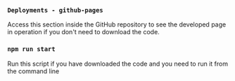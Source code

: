 ### `Deployments - github-pages`

Access this section inside the GitHub repository to see the developed page in operation if you don't need to download the code.


### `npm run start`

Run this script if you have downloaded the code and you need to run it from the command line
